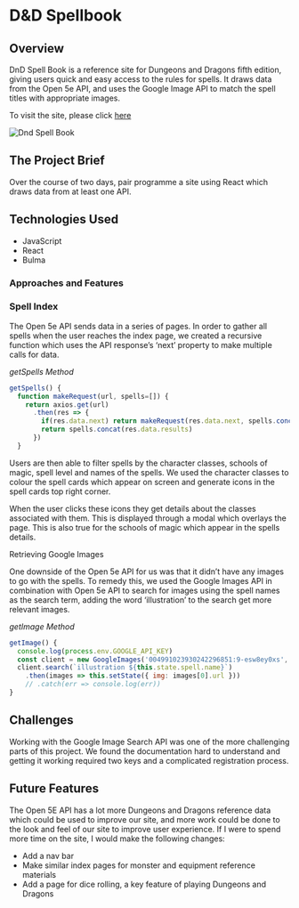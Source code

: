 # D&D Spellbook

## Overview

DnD Spell Book is a reference site for Dungeons and Dragons fifth edition, giving users quick and easy access to the rules for spells. It draws data from the Open 5e API, and uses the Google Image API to match the spell titles with appropriate images.

To visit the site, please click [here](https://fearchar.github.io/ga-project-2-react-api/#/)

![Dnd Spell Book](https://imgur.com/02MdLXr)

## The Project Brief

Over the course of two days, pair programme a site using React which draws data from at least one API.

## Technologies Used

* JavaScript
* React
* Bulma

### Approaches and Features

### Spell Index

The Open 5e API sends data in a series of pages. In order to gather all spells when the user reaches the index page, we created a recursive function which uses the API response’s ‘next’ property to make multiple calls for data.

*getSpells Method*
```JavaScript
getSpells() {
  function makeRequest(url, spells=[]) {
    return axios.get(url)
      .then(res => {
        if(res.data.next) return makeRequest(res.data.next, spells.concat(res.data.results))
        return spells.concat(res.data.results)
      })
  }
```

Users are then able to filter spells by the character classes, schools of magic, spell level and names of the spells. We used the character classes to colour the spell cards which appear on screen and generate icons in the spell cards top right corner.

When the user clicks these icons they get details about the classes associated with them. This is displayed through a modal which overlays the page. This is also true for the schools of magic which appear in the spells details.

Retrieving Google Images

One downside of the Open 5e API for us was that it didn’t have any images to go with the spells. To remedy this, we used the Google Images API in combination with Open 5e API to search for images using the spell names as the search term, adding the word ‘illustration’ to the search get more relevant images.

*getImage Method*
```JavaScript
getImage() {
  console.log(process.env.GOOGLE_API_KEY)
  const client = new GoogleImages('004991023930242296851:9-esw8ey0xs', process.env.GOOGLE_API_KEY)
  client.search(`illustration ${this.state.spell.name}`)
    .then(images => this.setState({ img: images[0].url }))
    // .catch(err => console.log(err))
}
```
## Challenges

Working with the Google Image Search API was one of the more challenging parts of this project. We found the documentation hard to understand and getting it working required two keys and a complicated registration process.

## Future Features

The Open 5E API has a lot more Dungeons and Dragons reference data which could be used to improve our site, and more work could be done to the look and feel of our site to improve user experience. If I were to spend more time on the site, I would make the following changes:

* Add a nav bar
* Make similar index pages for monster and equipment reference materials
* Add a page for dice rolling, a key feature of playing Dungeons and Dragons
